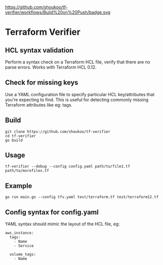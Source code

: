 https://github.com/shoukoo/tf-verifier/workflows/Build%20on%20Push/badge.svg

# Terraform Verifier


## HCL syntax validation

Perform a syntax check on a Terraform HCL file, verify that
there are no parse errors. Works with Terraform HCL 0.12.


## Check for missing keys

Use a YAML configuration file to specify particular HCL key/attributes
that you're expecting to find. This is useful for detecting
commonly missing Terraform attributes like eg: tags.


## Build

```
git clone https://github.com/shoukoo/tf-verifier
cd tf-verifier
go build
```


## Usage

```
tf-verifier --debug --config config.yaml path/to/file1.tf path/to/morefiles.tf
```

## Example
```
go run main.go --config tfv.yaml test/terraform.tf test/terraform12.tf
```


## Config syntax for config.yaml

YAML syntax should mimic the layout of the HCL file, eg:

```
aws_instance:
  tags:
    - Name
    - Service

  volume_tags:
    - Name
```
